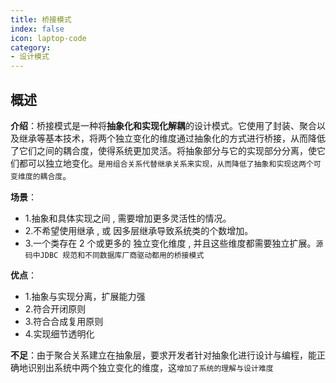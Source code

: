 ```yaml
---
title: 桥接模式
index: false
icon: laptop-code
category:
- 设计模式
---
```


## 概述

**介绍**：桥接模式是一种将**抽象化和实现化解耦**的设计模式。它使用了封装、聚合以及继承等基本技术，将两个独立变化的维度通过抽象化的方式进行桥接，从而降低了它们之间的耦合度，使得系统更加灵活。将抽象部分与它的实现部分分离，使它们都可以独立地变化。`是用组合关系代替继承关系来实现，从而降低了抽象和实现这两个可变维度的耦合度`。

**场景**：
* 1.抽象和具体实现之间 , 需要增加更多灵活性的情况。
* 2.不希望使用继承 , 或 因多层继承导致系统类的个数增加。
* 3.一个类存在 2 个或更多的 独立变化维度 , 并且这些维度都需要独立扩展。`源码中JDBC 规范和不同数据库厂商驱动都用的桥接模式`

**优点**：
* 1.抽象与实现分离，扩展能力强
* 2.符合开闭原则
* 3.符合合成复用原则
* 4.实现细节透明化

**不足**：由于聚合关系建立在抽象层，要求开发者针对抽象化进行设计与编程，能正确地识别出系统中两个独立变化的维度，这`增加了系统的理解与设计难度`



